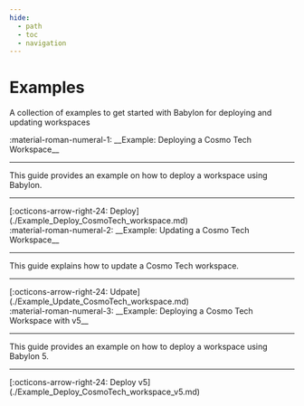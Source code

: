 ```yaml
---
hide:
  - path
  - toc
  - navigation
---
```

# Examples

A collection of examples to get started with Babylon for deploying and updating workspaces

<main class="grid" markdown>


<article markdown>
<div class="text" markdown>
:material-roman-numeral-1: __Example: Deploying a Cosmo Tech Workspace__

---
This guide provides an example on how to deploy a workspace using Babylon.

---
<footer markdown>
[:octicons-arrow-right-24: Deploy](./Example_Deploy_CosmoTech_workspace.md)
</footer>
</div>
</article>


<article markdown>
<div class="text" markdown>
:material-roman-numeral-2: __Example: Updating a Cosmo Tech Workspace__

---
This guide explains how to update a Cosmo Tech workspace.

---
<footer markdown>
[:octicons-arrow-right-24: Udpate](./Example_Update_CosmoTech_workspace.md)
</footer>
</div>
</article>

<article markdown>
<div class="text" markdown>
:material-roman-numeral-3: __Example: Deploying a Cosmo Tech Workspace with v5__

---
This guide provides an example on how to deploy a workspace using Babylon 5.

---
<footer markdown>
[:octicons-arrow-right-24: Deploy v5](./Example_Deploy_CosmoTech_workspace_v5.md)
</footer>
</div>
</article>

</main>
